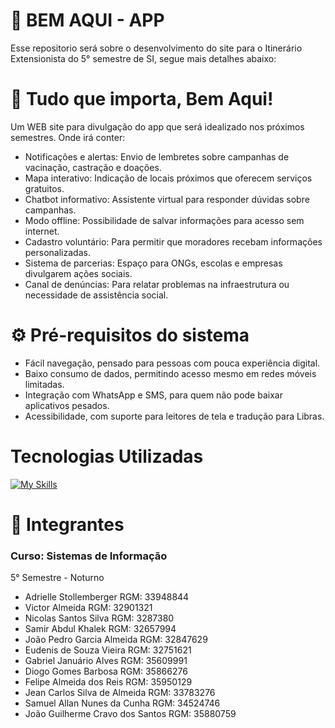 # 📍 BEM AQUI - APP
Esse repositorio será sobre o desenvolvimento do site para o Itinerário Extensionista do 5° semestre de SI, segue mais detalhes abaixo:

# 💙 Tudo que importa, Bem Aqui!

Um WEB site para divulgação do app que será idealizado nos próximos semestres.
Onde irá conter:

- Notificações e alertas: Envio de lembretes sobre campanhas de vacinação, castração e doações.
- Mapa interativo: Indicação de locais próximos que oferecem serviços gratuitos.
- Chatbot informativo: Assistente virtual para responder dúvidas sobre campanhas.
- Modo offline: Possibilidade de salvar informações para acesso sem internet.
- Cadastro voluntário: Para permitir que moradores recebam informações personalizadas.
- Sistema de parcerias: Espaço para ONGs, escolas e empresas divulgarem ações sociais.
- Canal de denúncias: Para relatar problemas na infraestrutura ou necessidade de assistência social.



<h1> ⚙  Pré-requisitos do sistema  </h1>

- Fácil navegação, pensado para pessoas com pouca experiência digital.
- Baixo consumo de dados, permitindo acesso mesmo em redes móveis limitadas.
- Integração com WhatsApp e SMS, para quem não pode baixar aplicativos pesados.
- Acessibilidade, com suporte para leitores de tela e tradução para Libras.


<div> 
  <h1>Tecnologias Utilizadas</h1>

[![My Skills](https://skillicons.dev/icons?i=github,html,js,css,php,vscode,discord)](https://skillicons.dev)
 </div>
<div>


<h1> 👤 Integrantes </h1>
<h3>Curso: Sistemas de Informação </h3>
5° Semestre - Noturno

- Adrielle Stollemberger RGM: 33948844
- Victor Almeida RGM: 32901321
- Nicolas Santos Silva RGM: 3287380
- Samir Abdul Khalek RGM: 32657994
- João Pedro Garcia Almeida RGM: 32847629
- Eudenis de Souza Vieira RGM: 32751621
- Gabriel Januário Alves  RGM: 35609991
- Diogo Gomes Barbosa RGM: 35866276
- Felipe Almeida dos Reis RGM: 35950129
- Jean Carlos Silva de Almeida RGM: 33783276
- Samuel Allan Nunes da Cunha RGM: 34524746
- João Guilherme Cravo dos Santos RGM: 35880759
